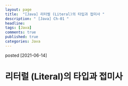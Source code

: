 ```yaml
---
layout: page
title:  "[Java] 리터럴 (Literal)의 타입과 접미사 "
description: " [Java] Ch-01 "
headline: 
tags: [Java]
comments: true
published: true
categories: Java
---
```

posted [2021-06-14] 

# 리터럴 (Literal)의 타입과 접미사


